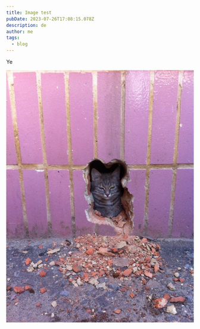 ```yaml
---
title: Image test
pubDate: 2023-07-26T17:08:15.078Z
description: de
author: me
tags:
  - blog
---
```


Ye

![hello](../../assets/cat5.jpg "hi!")
